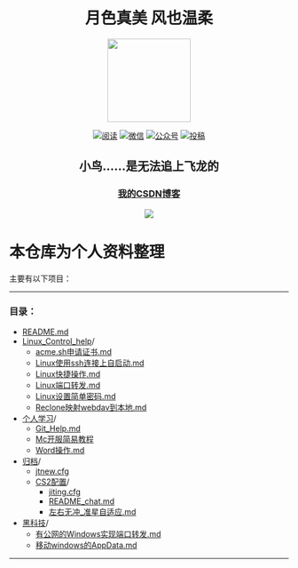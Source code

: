 <h1 align="center">月色真美  风也温柔</h1>
<p align="center">
<img src="https://avatars.githubusercontent.com/u/90079093?v=4" width="150"/>
</p>

<p align="center">
  <a href="https://github.com/Pleiadem/Chat_Prompts"><img src="https://img.shields.io/badge/%E9%98%85%E8%AF%BB-read-blue.svg" alt="阅读"></a>
  <a href="https://github.com/Pleiadem/Chat_Prompts/issues"><img src="https://img.shields.io/badge/%E8%81%94%E7%B3%BB%E6%88%91-callme-orange.svg" alt="微信"></a>
  <a href="https://github.com/Pleiadem/Chat_Prompts/issues"><img src="https://img.shields.io/badge/%E5%85%AC%E4%BC%97%E5%8F%B7-canghe-lightgrey.svg" alt="公众号"></a>
  <a href="#个人博客"><img src="https://img.shields.io/badge/%E5%8D%9A%E5%AE%A2-blog-red.svg" alt="投稿"></a>
<h2 align="center">小鸟......是无法追上飞龙的</h2>
</p>
<a href="https://blog.csdn.net/"><h3 align="center">我的CSDN博客</h3></a>

<p align="center">
<img src="https://gimg2.baidu.com/image_search/src=http%3A%2F%2Fi0.hdslb.com%2Fbfs%2Farticle%2Ff452e3eca9289c0e5985dcd5fd9c7518349f3fc4.png&refer=http%3A%2F%2Fi0.hdslb.com&app=2002&size=f9999,10000&q=a80&n=0&g=0n&fmt=auto?sec=1673941672&t=7ce9830c929aa75676c3b7cc69ec82fb"/>
</p>

# 本仓库为个人资料整理
主要有以下项目：

---
### 目录：
  - [README.md](/README.md)
- [Linux_Control_help](/Linux_Control_help)/
  - [acme.sh申请证书.md](/Linux_Control_help/acme.sh申请证书.md)
  - [Linux使用ssh连接上自启动.md](/Linux_Control_help/Linux使用ssh连接上自启动.md)
  - [Linux快捷操作.md](/Linux_Control_help/Linux快捷操作.md)
  - [Linux端口转发.md](/Linux_Control_help/Linux端口转发.md)
  - [Linux设置简单密码.md](/Linux_Control_help/Linux设置简单密码.md)
  - [Reclone映射webdav到本地.md](/Linux_Control_help/Reclone映射webdav到本地.md)
- [个人学习](/个人学习)/
  - [Git_Help.md](/个人学习/Git_Help.md)
  - [Mc开服简易教程](/个人学习/Mc开服简易教程)
  - [Word操作.md](/个人学习/Word操作.md)
- [归档](/归档)/
  - [jtnew.cfg](/归档/jtnew.cfg)
  - [CS2配置](/归档/CS2配置)/
    - [jiting.cfg](/归档/CS2配置/jiting.cfg)
    - [README_chat.md](/归档/CS2配置/README_chat.md)
    - [左右无冲_准星自适应.md](/归档/CS2配置/左右无冲_准星自适应.md)
- [黑科技](/黑科技)/
  - [有公网的Windows实现端口转发.md](/黑科技/有公网的Windows实现端口转发.md)
  - [移动windows的AppData.md](/黑科技/移动windows的AppData.md)
---
